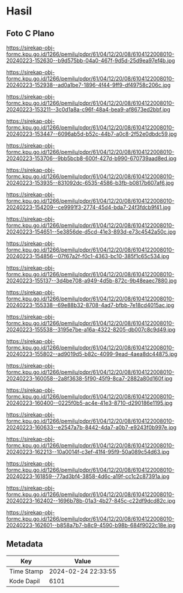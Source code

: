 # Hasil

## Foto C Plano

https://sirekap-obj-formc.kpu.go.id/1266/pemilu/pdpr/61/04/12/20/08/6104122008010-20240223-152630--b9d575bb-04a0-467f-9d5d-25d9ea97ef4b.jpg

https://sirekap-obj-formc.kpu.go.id/1266/pemilu/pdpr/61/04/12/20/08/6104122008010-20240223-152938--ad0a1be7-1896-4f44-9ff9-df49758c206c.jpg

https://sirekap-obj-formc.kpu.go.id/1266/pemilu/pdpr/61/04/12/20/08/6104122008010-20240223-153211--3c0d1a8a-c96f-48a4-bea9-af8673ed2bbf.jpg

https://sirekap-obj-formc.kpu.go.id/1266/pemilu/pdpr/61/04/12/20/08/6104122008010-20240223-153447--6096ab5d-b52c-44b7-a0c8-2f52e0dbdc59.jpg

https://sirekap-obj-formc.kpu.go.id/1266/pemilu/pdpr/61/04/12/20/08/6104122008010-20240223-153706--9bb5bcb8-600f-427d-b990-670739aad8ed.jpg

https://sirekap-obj-formc.kpu.go.id/1266/pemilu/pdpr/61/04/12/20/08/6104122008010-20240223-153935--831092dc-6535-4586-b3fb-b0817b607af6.jpg

https://sirekap-obj-formc.kpu.go.id/1266/pemilu/pdpr/61/04/12/20/08/6104122008010-20240223-154209--ce9991f3-2774-45d4-bda7-24f3fdcb9f41.jpg

https://sirekap-obj-formc.kpu.go.id/1266/pemilu/pdpr/61/04/12/20/08/6104122008010-20240223-154651--5e3856de-d5cd-41e3-893d-e73c4542a50c.jpg

https://sirekap-obj-formc.kpu.go.id/1266/pemilu/pdpr/61/04/12/20/08/6104122008010-20240223-154856--07f67a2f-f0c1-4363-bc10-385f1c65c534.jpg

https://sirekap-obj-formc.kpu.go.id/1266/pemilu/pdpr/61/04/12/20/08/6104122008010-20240223-155137--3d4be708-a949-4d5b-872c-9b48eaec7880.jpg

https://sirekap-obj-formc.kpu.go.id/1266/pemilu/pdpr/61/04/12/20/08/6104122008010-20240223-155338--69e88b32-8708-4ad7-bfbb-7e18cd4015ac.jpg

https://sirekap-obj-formc.kpu.go.id/1266/pemilu/pdpr/61/04/12/20/08/6104122008010-20240223-155538--3195e7be-a16a-4322-8205-db007c8c9d49.jpg

https://sirekap-obj-formc.kpu.go.id/1266/pemilu/pdpr/61/04/12/20/08/6104122008010-20240223-155802--ad9019d5-b82c-4099-9ead-4aea8dc44875.jpg

https://sirekap-obj-formc.kpu.go.id/1266/pemilu/pdpr/61/04/12/20/08/6104122008010-20240223-160058--2a8f3638-5f90-45f9-8ca7-2882a80d160f.jpg

https://sirekap-obj-formc.kpu.go.id/1266/pemilu/pdpr/61/04/12/20/08/6104122008010-20240223-160400--0225f0b5-ac4e-41e3-8710-d290186e1195.jpg

https://sirekap-obj-formc.kpu.go.id/1266/pemilu/pdpr/61/04/12/20/08/6104122008010-20240223-160633--e2547a7b-8442-4da7-a0b7-e9243f0b997e.jpg

https://sirekap-obj-formc.kpu.go.id/1266/pemilu/pdpr/61/04/12/20/08/6104122008010-20240223-162213--10a0014f-c3ef-41f4-95f9-50a089c54d63.jpg

https://sirekap-obj-formc.kpu.go.id/1266/pemilu/pdpr/61/04/12/20/08/6104122008010-20240223-161859--77ad3bf4-3858-4d6c-a19f-cc1c2c87391a.jpg

https://sirekap-obj-formc.kpu.go.id/1266/pemilu/pdpr/61/04/12/20/08/6104122008010-20240223-162402--1696b78b-01a3-4b27-845c-c22df9dcd82c.jpg

https://sirekap-obj-formc.kpu.go.id/1266/pemilu/pdpr/61/04/12/20/08/6104122008010-20240223-162601--b858a7b7-b8c9-4590-b98b-684f9022c18e.jpg


## Metadata

| Key        | Value               |
| ---------- | ------------------- |
| Time Stamp | 2024-02-24 22:33:55 |
| Kode Dapil | 6101                |



